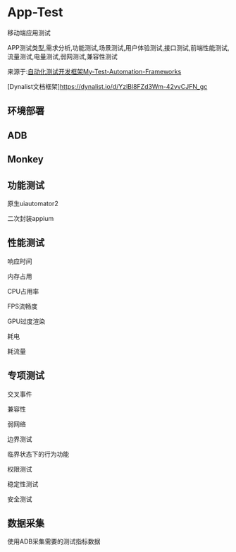 # App-Test

移动端应用测试

APP测试类型,需求分析,功能测试,场景测试,用户体验测试,接口测试,前端性能测试,流量测试,电量测试,弱网测试,兼容性测试

来源于:[自动化测试开发框架My-Test-Automation-Frameworks](https://github.com/Gavinwhy/My-Test-Automation-Frameworks)

[Dynalist文档框架]https://dynalist.io/d/YzlBl8FZd3Wm-42vvCJFN_gc

## 环境部署

## ADB

## Monkey

## 功能测试

原生uiautomator2 

二次封装appium

## 性能测试

响应时间

内存占用

CPU占用率

FPS流畅度

GPU过度渲染

耗电

耗流量

## 专项测试

交叉事件

兼容性

弱网络

边界测试

临界状态下的行为功能

权限测试

稳定性测试

安全测试

## 数据采集

使用ADB采集需要的测试指标数据
